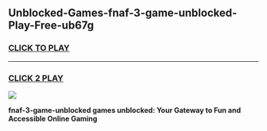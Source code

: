
## Unblocked-Games-fnaf-3-game-unblocked-Play-Free-ub67g
<h3>
<a href="https://premium76.site?title=fnaf-3-game-unblocked&ref=10A">CLICK TO PLAY</a></h3>
<hr>

<h3>
<a href="https://premium76.site?title=fnaf-3-game-unblocked&ref=10A">CLICK 2 PLAY</a>
  
</h3>

<a href="https://premium76.site?title=fnaf-3-game-unblocked&ref=10A"><img src="https://clearcache.store/games.png"></a>


**fnaf-3-game-unblocked games unblocked: Your Gateway to Fun and Accessible Online Gaming**
